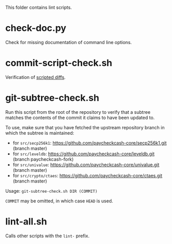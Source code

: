 This folder contains lint scripts.

check-doc.py
============
Check for missing documentation of command line options.

commit-script-check.sh
======================
Verification of [scripted diffs](/doc/developer-notes.md#scripted-diffs).

git-subtree-check.sh
====================
Run this script from the root of the repository to verify that a subtree matches the contents of
the commit it claims to have been updated to.

To use, make sure that you have fetched the upstream repository branch in which the subtree is
maintained:
* for `src/secp256k1`: https://github.com/paycheckcash-core/secp256k1.git (branch master)
* for `src/leveldb`: https://github.com/paycheckcash-core/leveldb.git (branch paycheckcash-fork)
* for `src/univalue`: https://github.com/paycheckcash-core/univalue.git (branch master)
* for `src/crypto/ctaes`: https://github.com/paycheckcash-core/ctaes.git (branch master)

Usage: `git-subtree-check.sh DIR (COMMIT)`

`COMMIT` may be omitted, in which case `HEAD` is used.

lint-all.sh
===========
Calls other scripts with the `lint-` prefix.

